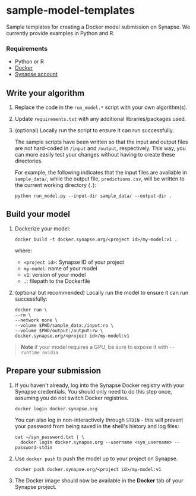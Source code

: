 # sample-model-templates
Sample templates for creating a Docker model submission on Synapse. We currently
provide examples in Python and R.

### Requirements
* Python or R
* [Docker](https://docs.docker.com/get-docker/)
* [Synapse account](https://www.synapse.org/#)

## Write your algorithm

1. Replace the code in the `run_model.*` script with your own algorithm(s).

2. Update `requirements.txt` with any additional libraries/packages used.

3. (optional) Locally run the script to ensure it can run successfully.  

    The sample scripts have been written so that the input and output files
    are not hard-coded in `/input` and `/output`, respectively.  This way, you
    can more easily test your changes without having to create these directories.

    For example, the following indicates that the input files are available in
    `sample_data/`, while the output file, `predictions.csv`, will be written to
    the current working directory (`.`):

    ```
    python run_model.py --input-dir sample_data/ --output-dir .
    ```

## Build your model

1. Dockerize your model:

    ```
    docker build -t docker.synapse.org/<project id>/my-model:v1 .
    ```

    where:

    * `<project id>`: Synapse ID of your project
    * `my-model`: name of your model
    * `v1`: version of your model
    * `.`: filepath to the Dockerfile

2. (optional but recommended) Locally run the model to ensure it can run successfully:

    ```
    docker run \
    --rm \
    --network none \
    --volume $PWD/sample_data:/input:ro \
    --volume $PWD/output:/output:rw \
    docker.synapse.org/<project id>/my-model:v1
    ```

> **Note** if your model requires a GPU, be sure to expose it with `--runtime nvidia`

## Prepare your submission

1. If you haven't already, log into the Synapse Docker registry with your Synapse credentials.
You should only need to do this step once, assuming you do not switch Docker registries.

    ```
    docker login docker.synapse.org
    ```

    You can also log in non-interactively through `STDIN` - this will prevent
    your password from being saved in the shell's history and log files:

    ```
    cat ~/syn_password.txt | \
      docker login docker.synapse.org --username <syn_username> --password-stdin
    ```

2. Use `docker push` to push the model up to your project on Synapse.

    ```
    docker push docker.synapse.org/<project id>/my-model:v1
    ```

3. The Docker image should now be available in the **Docker** tab of your Synapse project.